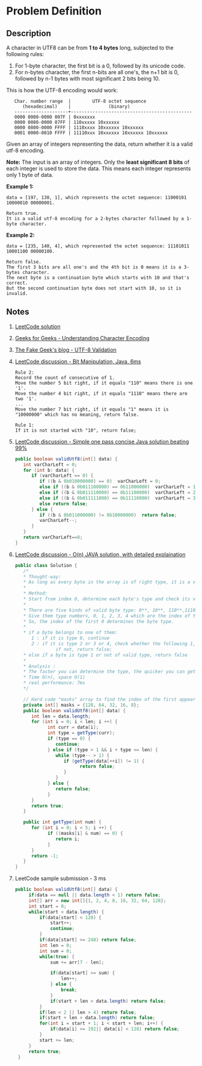 # Problem Definition

## Description

A character in UTF8 can be from **1 to 4 bytes** long, subjected to the following rules:

1. For 1-byte character, the first bit is a 0, followed by its unicode code.
2. For n-bytes character, the first n-bits are all one's, the n+1 bit is 0, followed by n-1 bytes with most significant 2 bits being 10.

This is how the UTF-8 encoding would work:

```text
   Char. number range  |        UTF-8 octet sequence
      (hexadecimal)    |              (binary)
   --------------------+---------------------------------------------
   0000 0000-0000 007F | 0xxxxxxx
   0000 0080-0000 07FF | 110xxxxx 10xxxxxx
   0000 0800-0000 FFFF | 1110xxxx 10xxxxxx 10xxxxxx
   0001 0000-0010 FFFF | 11110xxx 10xxxxxx 10xxxxxx 10xxxxxx
```

Given an array of integers representing the data, return whether it is a valid utf-8 encoding.

**Note:** The input is an array of integers. Only the **least significant 8 bits** of each integer is used to store the data. This means each integer represents only 1 byte of data.

**Example 1:**

```text
data = [197, 130, 1], which represents the octet sequence: 11000101 10000010 00000001.

Return true.
It is a valid utf-8 encoding for a 2-bytes character followed by a 1-byte character.
```

**Example 2:**

```text
data = [235, 140, 4], which represented the octet sequence: 11101011 10001100 00000100.

Return false.
The first 3 bits are all one's and the 4th bit is 0 means it is a 3-bytes character.
The next byte is a continuation byte which starts with 10 and that's correct.
But the second continuation byte does not start with 10, so it is invalid.
```

## Notes

1. [LeetCode solution](https://leetcode.com/problems/utf-8-validation/solution/)
1. [Geeks for Geeks - Understanding Character Encoding](https://www.geeksforgeeks.org/understanding-character-encoding/)
1. [The Fake Geek's blog - UTF-8 Validation](http://shirleyisnotageek.blogspot.com/2016/10/utf-8-validation.html)
1. [LeetCode discussion - Bit Manipulation, Java, 6ms](https://leetcode.com/explore/interview/card/google/66/others-4/458/87464/Bit-Manipulation-Java-6ms/92375)

   ```text
   Rule 2:
   Record the count of consecutive of 1.
   Move the number 5 bit right, if it equals "110" means there is one '1'.
   Move the number 4 bit right, if it equals "1110" means there are two '1'.
   ...
   Move the number 7 bit right, if it equals "1" means it is "10000000" which has no meaning, return false.

   Rule 1:
   If it is not started with "10", return false;
   ```

1. [LeetCode discussion - Simple one pass concise Java solution beating 99%](https://leetcode.com/explore/interview/card/google/66/others-4/458/discuss/87496/Simple-one-pass-concise-Java-solution-beating-99)

   ```java
   public boolean validUtf8(int[] data) {
      int varCharLeft = 0;
      for (int b: data) {
         if (varCharLeft == 0) {
            if ((b & 0b010000000) == 0)  varCharLeft = 0;
            else if ((b & 0b011100000) == 0b11000000)  varCharLeft = 1;
            else if ((b & 0b011110000) == 0b11100000)  varCharLeft = 2;
            else if ((b & 0b011111000) == 0b11110000)  varCharLeft = 3;
            else return false;
         } else {
            if ((b & 0b011000000) != 0b10000000)  return false;
            varCharLeft--;
         }
      }
      return varCharLeft==0;
   }
   ```

1. [LeetCode discussion - O(n) JAVA solution, with detailed explaination](https://leetcode.com/explore/interview/card/google/66/others-4/458/discuss/87485/O(n)-JAVA-solution-with-detailed-explaination)

   ```java
   public class Solution {
      /*
      * Thought-way:
      * As long as every byte in the array is of right type, it is a valid UTF-8 encoding.
      * 
      * Method:
      * Start from index 0, determine each byte's type and check its validity.
      *
      * There are five kinds of valid byte type: 0**, 10**, 110**,1110** and 11110**
      * Give them type numbers, 0, 1, 2, 3, 4 which are the index of the first 0 from left.
      * So, the index of the first 0 determines the byte type.
      *
      * if a byte belongs to one of them:
         1 : if it is type 0, continue
         2 : if it is type 2 or 3 or 4, check whether the following 1, 2, and 3 byte(s) are of type 1 or not
                  if not, return false;
      * else if a byte is type 1 or not of valid type, return false
      *
      * Analysis :
      * The faster you can determine the type, the quicker you can get.
      * Time O(n), space O(1)
      * real performance: 7ms
      */

      // Hard code "masks" array to find the index of the first appearance of 0 in the lower 8 bits of each integer.
      private int[] masks = {128, 64, 32, 16, 8};
      public boolean validUtf8(int[] data) {
         int len = data.length;
         for (int i = 0; i < len; i ++) {
               int curr = data[i];
               int type = getType(curr);
               if (type == 0) {
                  continue;
               } else if (type > 1 && i + type <= len) {
                  while (type-- > 1) {
                     if (getType(data[++i]) != 1) {
                           return false;
                     }
                  }
               } else {
                  return false;
               }
         }
         return true;
      }

      public int getType(int num) {
         for (int i = 0; i < 5; i ++) {
               if ((masks[i] & num) == 0) {
                  return i;
               }
         }
         return -1;
      }
   }
   ```

1. LeetCode sample submission - 3 ms

   ```java
   public boolean validUtf8(int[] data) {
        if(data == null || data.length < 1) return false;
        int[] arr = new int[]{1, 2, 4, 8, 16, 32, 64, 128};
        int start = 0;
        while(start < data.length) {
            if(data[start] < 128) {
                start++;
                continue;
            }
            if(data[start] >= 248) return false;
            int len = 0;
            int sum = 0;
            while(true) {
                sum += arr[7 - len];

                if(data[start] >= sum) {
                    len++;
                } else {
                    break;
                }
                if(start + len > data.length) return false;
            }
            if(len < 2 || len > 4) return false;
            if(start + len > data.length) return false;
            for(int i = start + 1; i < start + len; i++) {
                if(data[i] >= 192|| data[i] < 128) return false;
            }
            start += len;
        }
        return true;
    }
   ```